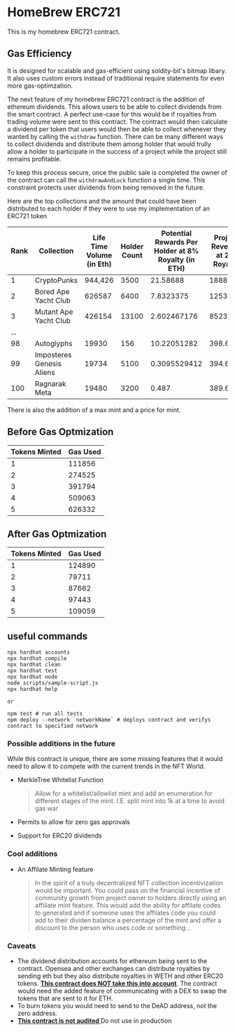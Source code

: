 # HomeBrew ERC721

This is my homebrew ERC721 contract.

## Gas Efficiency

It is designed for scalable and gas-efficient using soldity-bit's bitmap libary. It also uses custom errors instead of traditional require statements for even more gas-optimzation.

The next feature of my homebrew ERC721 contract is the addition of ethereum dividends. This allows users to be able to collect dividends from the smart contract. A perfect use-case for this would be if royalties from trading volume were sent to this contract. The contract would then calculate a dividend per token that users would then be able to collect whenever they wanted by calling the `withdraw` function. There can be many different ways to collect dividends and distribute them among holder that would trully allow a holder to participate in the success of a project while the project still remains profitable.

To keep this process secure, once the public sale is completed the owner of the contract can call the `withdrawAndLock` function a single time. This constraint protects user dividends from being removed in the future.

Here are the top collections and the amount that could have been distributed to each holder if they were to use my implementation of an ERC721 token

| Rank | Collection                | Life Time Volume (in Eth) | Holder Count | Potential Rewards Per Holder at 8% Royalty (in ETH) | Project Revenue at 2% Royalty |
| ---- | ------------------------- | ------------------------- | ------------ | --------------------------------------------------- | ----------------------------- |
| 1    | CryptoPunks               | 944,426                   | 3500         | 21.58688                                            | 18888.52                      |
| 2    | Bored Ape Yacht Club      | 626587                    | 6400         | 7.8323375                                           | 12531.74                      |
| 3    | Mutant Ape Yacht Club     | 426154                    | 13100        | 2.602467176                                         | 8523.08                       |
| ...  |                           |                           |              |                                                     |                               |
| 98   | Autoglyphs                | 19930                     | 156          | 10.22051282                                         | 398.6                         |
| 99   | Imposteres Genesis Aliens | 19734                     | 5100         | 0.3095529412                                        | 394.68                        |
| 100  | Ragnarak Meta             | 19480                     | 3200         | 0.487                                               | 389.6                         |

There is also the addition of a max mint and a price for mint.

## Before Gas Optmization

| Tokens Minted | Gas Used |
| ------------- | -------- |
| 1             | 111856   |
| 2             | 274525   |
| 3             | 391794   |
| 4             | 509063   |
| 5             | 626332   |

## After Gas Optmization

| Tokens Minted | Gas Used |
| ------------- | -------- |
| 1             | 124890   |
| 2             | 79711    |
| 3             | 87662    |
| 4             | 97443    |
| 5             | 109059   |

## useful commands
```shell
npx hardhat accounts
npx hardhat compile
npx hardhat clean
npx hardhat test
npx hardhat node
node scripts/sample-script.js
npx hardhat help

or

npm test # run all tests
npm deploy --network `networkName` # deploys contract and verifys contract to specified network
```

### Possible additions in the future

While this contract is unique, there are some missing features that it would need to allow it to compete with the current trends in the NFT World.

- MerkleTree Whitelist Function

  > Allow for a whitelist/allowlist mint and add an enumeration for different stages of the mint. I.E. split mint into 1k at a time to avoid gas war

- Permits to allow for zero gas approvals
- Support for ERC20 dividends

### Cool additions

- An Affilate Minting feature

  > In the spirit of a truly decentralized NFT collection incentivization would be important. You could pass on the financial incentive of community growth from project owner to holders directly using an affiliate mint feature. This would add the ability for affilate codes to generated and if someone uses the affilates code you could add to their dividen balance a percentage of the mint and offer a discount to the person who uses code or something...

### Caveats

- The dividend distribution accounts for ethereum being sent to the contract. Opensea and other exchanges can distribute royalties by sending eth but they also distribute royalties in WETH and other ERC20 tokens. <ins><b>This contract does NOT take this into account</b></ins>. The contract would need the added feature of communicating with a DEX to swap the tokens that are sent to it for ETH. 
- To burn tokens you would need to send to the DeAD address, not the zero address.
- <ins><b>This contract is not audited </b></ins> Do not use in production 
